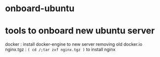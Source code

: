 # onboard-ubuntu
tools to onboard new ubuntu server
==============
docker : install docker-engine to new server removing old docker.io
nginx.tgz  : ```( cd /;tar zxf nginx.tgz )``` to install nginx
